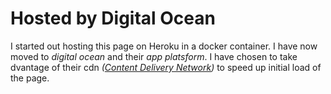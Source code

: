 # Hosted by Digital Ocean
I started out hosting this page on Heroku in a docker container. I have now moved to _digital ocean_ and their _app platsform_. I have chosen to take dvantage of their cdn _([Content Delivery Network](https://en.wikipedia.org/wiki/Content_delivery_network))_ to speed up initial load of the page. 